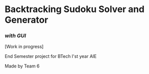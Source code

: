 # Backtracking Sudoku Solver and Generator
### *with GUI*

[Work in progress]

End Semester project for BTech I'st year AIE

Made by Team 6
